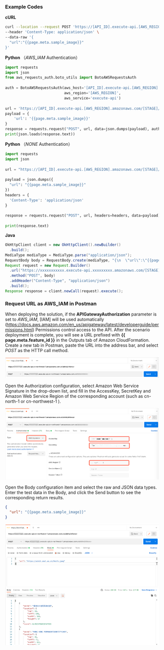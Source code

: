 ###  Example Codes

**cURL**
``` bash
curl --location --request POST 'https://[API_ID].execute-api.[AWS_REGION].amazonaws.com/[STAGE]/{{page.meta.feature_endpoint}}' \
--header 'Content-Type: application/json' \
--data-raw '{
  "url":"{{page.meta.sample_image}}"
}'
```

**Python** （*AWS_IAM* Authentication）
``` python
import requests
import json
from aws_requests_auth.boto_utils import BotoAWSRequestsAuth

auth = BotoAWSRequestsAuth(aws_host='[API_ID].execute-api.[AWS_REGION].amazonaws.com',
                           aws_region='[AWS_REGION]',
                           aws_service='execute-api')

url = 'https://[API_ID].execute-api.[AWS_REGION].amazonaws.com/[STAGE]/{{page.meta.feature_endpoint}}'
payload = {
    'url': '{{page.meta.sample_image}}'
}
response = requests.request("POST", url, data=json.dumps(payload), auth=auth)
print(json.loads(response.text))
```

**Python** （*NONE* Authentication）
``` python
import requests
import json

url = "https://[API_ID].execute-api.[AWS_REGION].amazonaws.com/[STAGE]/{{page.meta.feature_endpoint}}"

payload = json.dumps({
  "url": "{{page.meta.sample_image}}"
})
headers = {
  'Content-Type': 'application/json'
}

response = requests.request("POST", url, headers=headers, data=payload)

print(response.text)
```

**Java**
``` java
OkHttpClient client = new OkHttpClient().newBuilder()
  .build();
MediaType mediaType = MediaType.parse("application/json");
RequestBody body = RequestBody.create(mediaType, "{\n  \"url\":\"{{page.meta.sample_image}}\"\n}");
Request request = new Request.Builder()
  .url("https://xxxxxxxxxxx.execute-api.xxxxxxxxx.amazonaws.com/[STAGE]/{{page.meta.feature_endpoint}}")
  .method("POST", body)
  .addHeader("Content-Type", "application/json")
  .build();
Response response = client.newCall(request).execute();
```

### Request URL as AWS_IAM in Postman

When deploying the solution, if the **APIGatewayAuthorization** parameter is set to *AWS_IAM*, [IAM] will be used automatically (https://docs.aws.amazon.com/en_us/apigateway/latest/developerguide/permissions.html) Permissions control access to the API. After the scenario deployment is complete, you will see a URL prefixed with **{{ page.meta.feature_id }}** in the Outputs tab of Amazon CloudFormation. Create a new tab in Postman, paste the URL into the address bar, and select *POST* as the HTTP call method.

![](./images/ocr-postman-1-en.png)

Open the Authorization configuration, select Amazon Web Service Signature in the drop-down list, and fill in the AccessKey, SecretKey and Amazon Web Service Region of the corresponding account (such as cn-north-1 or cn-northwest-1 ).

![](./images/ocr-postman-2-en.png)

Open the Body configuration item and select the raw and JSON data types. Enter the test data in the Body, and click the Send button to see the corresponding return results.

``` json
{
  "url": "{{page.meta.sample_image}}"
}
```

![](./images/ocr-postman-3-en.png)